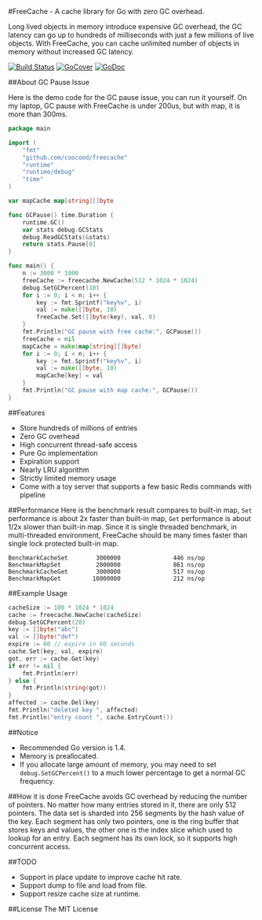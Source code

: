 #FreeCache - A cache library for Go with zero GC overhead.

Long lived objects in memory introduce expensive GC overhead, the GC latency can go up to hundreds of milliseconds with just a few millions of live objects. 
With FreeCache, you can cache unlimited number of objects in memory without increased GC latency. 

[![Build Status](https://travis-ci.org/coocood/freecache.png?branch=master)](https://travis-ci.org/coocood/freecache)
[![GoCover](http://gocover.io/_badge/github.com/coocood/freecache)](http://gocover.io/github.com/coocood/freecache)
[![GoDoc](https://godoc.org/github.com/coocood/freecache?status.svg)](https://godoc.org/github.com/coocood/freecache)

##About GC Pause Issue

Here is the demo code for the GC pause issue, you can run it yourself.
On my laptop, GC pause with FreeCache is under 200us, but with map, it is more than 300ms.

```go
package main

import (
    "fmt"
    "github.com/coocood/freecache"
    "runtime"
    "runtime/debug"
    "time"
)

var mapCache map[string][]byte

func GCPause() time.Duration {
    runtime.GC()
    var stats debug.GCStats
    debug.ReadGCStats(&stats)
    return stats.Pause[0]
}

func main() {
    n := 3000 * 1000
    freeCache := freecache.NewCache(512 * 1024 * 1024)
    debug.SetGCPercent(10)
    for i := 0; i < n; i++ {
        key := fmt.Sprintf("key%v", i)
        val := make([]byte, 10)
        freeCache.Set([]byte(key), val, 0)
    }
    fmt.Println("GC pause with free cache:", GCPause())
    freeCache = nil
    mapCache = make(map[string][]byte)
    for i := 0; i < n; i++ {
        key := fmt.Sprintf("key%v", i)
        val := make([]byte, 10)
        mapCache[key] = val
    }
    fmt.Println("GC pause with map cache:", GCPause())
}
```

##Features
* Store hundreds of millions of entries
* Zero GC overhead
* High concurrent thread-safe access
* Pure Go implementation
* Expiration support
* Nearly LRU algorithm
* Strictly limited memory usage
* Come with a toy server that supports a few basic Redis commands with pipeline

##Performance
Here is the benchmark result compares to built-in map, `Set` performance is about 2x faster than built-in map, `Get` performance is about 1/2x slower than built-in map. Since it is single threaded benchmark, in multi-threaded environment, 
FreeCache should be many times faster than single lock protected built-in map.

    BenchmarkCacheSet        3000000               446 ns/op
    BenchmarkMapSet          2000000               861 ns/op
    BenchmarkCacheGet        3000000               517 ns/op
    BenchmarkMapGet         10000000               212 ns/op

##Example Usage
```go
cacheSize := 100 * 1024 * 1024
cache := freecache.NewCache(cacheSize)
debug.SetGCPercent(20)
key := []byte("abc")
val := []byte("def")
expire := 60 // expire in 60 seconds
cache.Set(key, val, expire)
got, err := cache.Get(key)
if err != nil {
    fmt.Println(err)
} else {
    fmt.Println(string(got))
}
affected := cache.Del(key)
fmt.Println("deleted key ", affected)
fmt.Println("entry count ", cache.EntryCount())
```

##Notice
* Recommended Go version is 1.4.
* Memory is preallocated. 
* If you allocate large amount of memory, you may need to set `debug.SetGCPercent()` 
to a much lower percentage to get a normal GC frequency.

##How it is done
FreeCache avoids GC overhead by reducing the number of pointers.
No matter how many entries stored in it, there are only 512 pointers.
The data set is sharded into 256 segments by the hash value of the key.
Each segment has only two pointers, one is the ring buffer that stores keys and values, 
the other one is the index slice which used to lookup for an entry.
Each segment has its own lock, so it supports high concurrent access.

##TODO
* Support in place update to improve cache hit rate.
* Support dump to file and load from file.
* Support resize cache size at runtime.

##License
The MIT License
